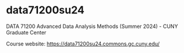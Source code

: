 # data71200su24
DATA 71200 Advanced Data Analysis Methods (Summer 2024) - CUNY Graduate Center

Course website: https://data71200su24.commons.gc.cuny.edu/
